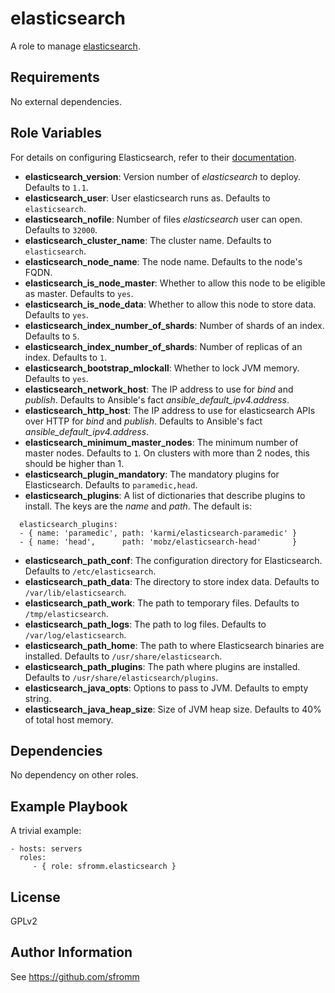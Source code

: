 elasticsearch
=============

A role to manage [elasticsearch](https://www.elastic.co/).

Requirements
------------

No external dependencies.

Role Variables
--------------

For details on configuring Elasticsearch, refer to their
[documentation](http://www.elastic.co/guide/en/elasticsearch/reference/current/index.html).

- **elasticsearch_version**: Version number of *elasticsearch* to
  deploy.  Defaults to `1.1`.
- **elasticsearch_user**: User elasticsearch runs as.  Defaults to `elasticsearch`.
- **elasticsearch_nofile**: Number of files *elasticsearch* user can
  open.  Defaults to `32000`.
- **elasticsearch_cluster_name**: The cluster name.  Defaults to `elasticsearch`.
- **elasticsearch_node_name**: The node name.  Defaults to the node's FQDN.
- **elasticsearch_is_node_master**: Whether to allow this node to be
  eligible as master.  Defaults to `yes`.
- **elasticsearch_is_node_data**: Whether to allow this node to store
  data.  Defaults to `yes`.
- **elasticsearch_index_number_of_shards**: Number of shards of an
  index.  Defaults to `5`.
- **elasticsearch_index_number_of_shards**: Number of replicas of an
  index.  Defaults to `1`.
- **elasticsearch_bootstrap_mlockall**:  Whether to lock JVM memory.
  Defaults to `yes`.
- **elasticsearch_network_host**: The IP address to use for *bind* and
  *publish*.  Defaults to Ansible's fact *ansible_default_ipv4.address*.
- **elasticsearch_http_host**: The IP address to use for elasticsearch
  APIs over HTTP for *bind* and *publish*.  Defaults to Ansible's fact
  *ansible_default_ipv4.address*.
- **elasticsearch_minimum_master_nodes**:  The minimum number of master
  nodes.  Defaults to `1`.  On clusters with more than 2 nodes, this
  should be higher than 1.
- **elasticsearch_plugin_mandatory**: The mandatory plugins for
  Elasticsearch.  Defaults to `paramedic,head`.
- **elasticsearch_plugins**:  A list of dictionaries that describe
  plugins to install.  The keys are the *name* and *path*.  The default
  is:
```
  elasticsearch_plugins:
  - { name: 'paramedic', path: 'karmi/elasticsearch-paramedic' }
  - { name: 'head',      path: 'mobz/elasticsearch-head'       }
```
- **elasticsearch_path_conf**: The configuration directory for
  Elasticsearch.  Defaults to `/etc/elasticsearch`.
- **elasticsearch_path_data**: The directory to store index data.
  Defaults to `/var/lib/elasticsearch`.
- **elasticsearch_path_work**: The path to temporary files.  Defaults to `/tmp/elasticsearch`.
- **elasticsearch_path_logs**: The path to log files.  Defaults to `/var/log/elasticsearch`.
- **elasticsearch_path_home**: The path to where Elasticsearch binaries
  are installed.  Defaults to `/usr/share/elasticsearch`.
- **elasticsearch_path_plugins**: The path where plugins are installed.
  Defaults to `/usr/share/elasticsearch/plugins`.
- **elasticsearch_java_opts**: Options to pass to JVM.  Defaults to
  empty string.
- **elasticsearch_java_heap_size**: Size of JVM heap size.  Defaults to
  40% of total host memory.

Dependencies
------------

No dependency on other roles.

Example Playbook
----------------

A trivial example:

    - hosts: servers
      roles:
         - { role: sfromm.elasticsearch }

License
-------

GPLv2

Author Information
------------------

See https://github.com/sfromm
